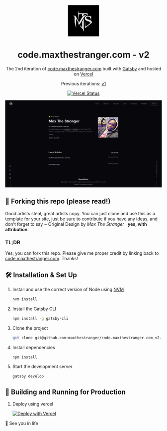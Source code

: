 <div align="center">
  <img alt="Logo" src="src/images/mts.png" width="100" />
</div>
<h1 align="center">
  code.maxthestranger.com - v2
</h1>
<p align="center">
  The 2nd iteration of <a href="https://code.maxthestranger.com" target="_blank">code.maxthestranger.com</a> built with <a href="https://www.gatsbyjs.org/" target="_blank">Gatsby</a> and hosted on <a href="https://www.vercel.com/" target="_blank">Vercel</a>
</p>
<p align="center">
  Previous iterations:
  <a href="https://github.com/maxthestranger/code.maxthestranger.com" target="_blank">v1</a>
</p>
<p align="center">
  <a href="https://code.maxthestranger.com/" target="_blank">
    <img src="https://img.shields.io/github/deployments/maxthestranger/code.maxthestranger.com/production?label=Vercel&logo=vercel" alt="Vercel Status" />
  </a>
</p>

![demo](src/images/website.png)

## 🚨 Forking this repo (please read!)

Good artists steal, great artists copy. You can just clone and use this as a template for your site, just be sure to contribute if you have any ideas, and don't forget to say ~ Original Design by _Max The Stranger_ &nbsp; **yes, with attribution**.

### TL;DR

Yes, you can fork this repo. Please give me proper credit by linking back to [code.maxthestranger.com](https://code.maxthestranger.com). Thanks!

## 🛠 Installation & Set Up

1. Install and use the correct version of Node using [NVM](https://github.com/nvm-sh/nvm)

   ```sh
   nvm install
   ```

2. Install the Gatsby CLI

   ```sh
   npm install -g gatsby-cli
   ```

3. Clone the project

   ```sh
   git clone git@github.com:maxthestranger/code.maxthestranger.com_v2.git
   ```

4. Install dependencies

   ```sh
   npm install
   ```

5. Start the development server

   ```sh
   gatsby develop
   ```

## 🚀 Building and Running for Production

1. Deploy using vercel

   [![Deploy with Vercel](https://vercel.com/button)](https://vercel.com/new/clone?repository-url=https://github.com/maxthestranger/code.maxthestranger.com_v2.git%2Fvercel%2Fnext.js%2Ftree%2Fcanary%2Fexamples%2Fhello-world)

:call_me_hand: See you in life
